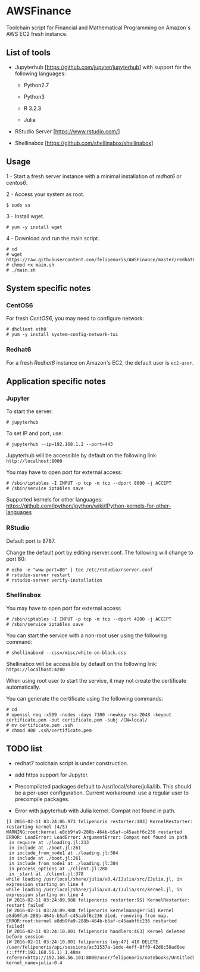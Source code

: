 # AWSFinance

Toolchain script for Financial and Mathematical Programming on Amazon´s AWS EC2 fresh instance.

## List of tools

* Jupyterhub [https://github.com/jupyter/jupyterhub] with support for the following languages:

	* Python2.7

	* Python3

	* R 3.2.3

	* Julia

* RStudio Server [https://www.rstudio.com/]

* Shellinabox [https://github.com/shellinabox/shellinabox]

## Usage

1 - Start a fresh server instance with a minimal installation of *redhat6* or *centos6*.

2 - Access your system as root.

```shell
$ sudo su
```

3 - Install wget.

```
# yum -y install wget
```

4 - Download and run the main script.

```
# cd
# wget https://raw.githubusercontent.com/felipenoris/AWSFinance/master/redhat6/main.sh
# chmod +x main.sh
# ./main.sh 
```

## System specific notes

### CentOS6

For fresh *CentOS6*, you may need to configure network:

```
# dhclient eth0
# yum -y install system-config-network-tui
```

### Redhat6

For a fresh *Redhat6* instance on Amazon's EC2, the default user is `ec2-user`.

## Application specific notes

### Jupyter

To start the server:

```
# jupyterhub
```

To set IP and port, use:

```
# jupyterhub --ip=192.168.1.2 --port=443
```

Jupyterhub will be accessible by default on the following link: `http://localhost:8000`

You may have to open port for external access:

```
# /sbin/iptables -I INPUT -p tcp -m tcp --dport 8000 -j ACCEPT
# /sbin/service iptables save
```

Supported kernels for other languages: https://github.com/ipython/ipython/wiki/IPython-kernels-for-other-languages

### RStudio
Default port is 8787.

Change the default port by editing rserver.conf. The following will change to port 80:

```
# echo -e "www-port=80" | tee /etc/rstudio/rserver.conf
# rstudio-server restart
# rstudio-server verify-installation
```


### Shellinabox

You may have to open port for external access

```
# /sbin/iptables -I INPUT -p tcp -m tcp --dport 4200 -j ACCEPT
# /sbin/service iptables save
```

You can start the service with a non-root user using the following command:

```
# shellinaboxd --css=/misc/white-on-black.css
```

Shellinabox will be accessible by default on the following link: `https://localhost:4200`

When using root user to start the service, it may not create the certificate automatically.

You can generate the certificate using the following commands:

```
# cd
# openssl req -x509 -nodes -days 7300 -newkey rsa:2048 -keyout certificate.pem -out certificate.pem -subj /CN=local/
# mv certificate.pem .ssh
# chmod 400 .ssh/certificate.pem
```

## TODO list

- redhat7 toolchain script is under construction.

- add https support for Jupyter.

- Precompilated packages default to /usr/local/share/julia/lib. This should be a per-user configuration. Current workaround: use a regular user to precompile packages.

- Error with jupyterhub with Julia kernel. Compat not found in path.

```
[I 2016-02-11 03:24:06.973 felipenoris restarter:103] KernelRestarter: restarting kernel (4/5)
WARNING:root:kernel e8db9fa9-288b-464b-b5af-c45aabf6c236 restarted
ERROR: LoadError: LoadError: ArgumentError: Compat not found in path
 in require at ./loading.jl:233
 in include at ./boot.jl:261
 in include_from_node1 at ./loading.jl:304
 in include at ./boot.jl:261
 in include_from_node1 at ./loading.jl:304
 in process_options at ./client.jl:280
 in _start at ./client.jl:378
while loading /usr/local/share/julia/v0.4/IJulia/src/IJulia.jl, in expression starting on line 4
while loading /usr/local/share/julia/v0.4/IJulia/src/kernel.jl, in expression starting on line 4
[W 2016-02-11 03:24:09.988 felipenoris restarter:95] KernelRestarter: restart failed
[W 2016-02-11 03:24:09.988 felipenoris kernelmanager:54] Kernel e8db9fa9-288b-464b-b5af-c45aabf6c236 died, removing from map.
ERROR:root:kernel e8db9fa9-288b-464b-b5af-c45aabf6c236 restarted failed!
[W 2016-02-11 03:24:10.001 felipenoris handlers:463] Kernel deleted before session
[W 2016-02-11 03:24:10.001 felipenoris log:47] 410 DELETE /user/felipenoris/api/sessions/ac31537a-1ede-4eff-8ff0-42d6c58ad6ee (::ffff:192.168.56.1) 1.48ms referer=http://192.168.56.101:8000/user/felipenoris/notebooks/Untitled5.ipynb?kernel_name=julia-0.4
```
